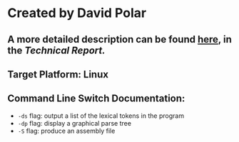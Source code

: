 # Created by David Polar

## A more detailed description can be found [here](), in the *Technical Report.*

## Target Platform: Linux

## Command Line Switch Documentation:
 * `-ds` flag: output a list of the lexical tokens in the program
 * `-dp` flag: display a graphical parse tree
 * `-S` flag: produce an assembly file